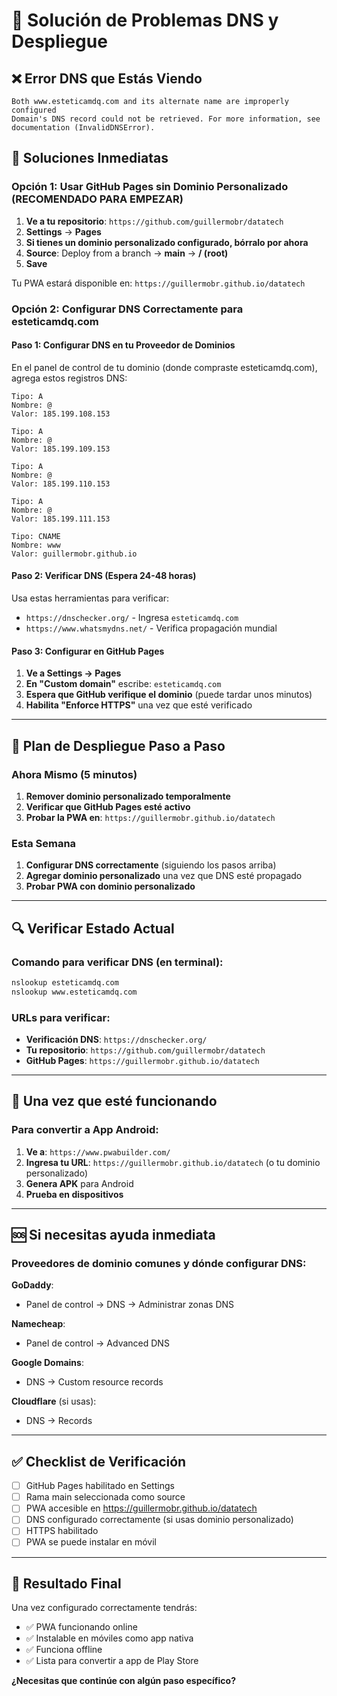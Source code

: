 # 🔧 Solución de Problemas DNS y Despliegue

## ❌ **Error DNS que Estás Viendo**
```
Both www.esteticamdq.com and its alternate name are improperly configured
Domain's DNS record could not be retrieved. For more information, see documentation (InvalidDNSError).
```

## 🎯 **Soluciones Inmediatas**

### Opción 1: Usar GitHub Pages sin Dominio Personalizado (RECOMENDADO PARA EMPEZAR)

1. **Ve a tu repositorio**: `https://github.com/guillermobr/datatech`
2. **Settings** → **Pages**
3. **Si tienes un dominio personalizado configurado, bórralo por ahora**
4. **Source**: Deploy from a branch → **main** → **/ (root)**
5. **Save**

Tu PWA estará disponible en: `https://guillermobr.github.io/datatech`

### Opción 2: Configurar DNS Correctamente para esteticamdq.com

#### Paso 1: Configurar DNS en tu Proveedor de Dominios

En el panel de control de tu dominio (donde compraste esteticamdq.com), agrega estos registros DNS:

```
Tipo: A
Nombre: @
Valor: 185.199.108.153

Tipo: A  
Nombre: @
Valor: 185.199.109.153

Tipo: A
Nombre: @
Valor: 185.199.110.153

Tipo: A
Nombre: @
Valor: 185.199.111.153

Tipo: CNAME
Nombre: www
Valor: guillermobr.github.io
```

#### Paso 2: Verificar DNS (Espera 24-48 horas)

Usa estas herramientas para verificar:
- `https://dnschecker.org/` - Ingresa `esteticamdq.com`
- `https://www.whatsmydns.net/` - Verifica propagación mundial

#### Paso 3: Configurar en GitHub Pages

1. **Ve a Settings → Pages**
2. **En "Custom domain"** escribe: `esteticamdq.com`
3. **Espera que GitHub verifique el dominio** (puede tardar unos minutos)
4. **Habilita "Enforce HTTPS"** una vez que esté verificado

---

## 🚀 **Plan de Despliegue Paso a Paso**

### Ahora Mismo (5 minutos)
1. **Remover dominio personalizado temporalmente**
2. **Verificar que GitHub Pages esté activo**
3. **Probar la PWA en**: `https://guillermobr.github.io/datatech`

### Esta Semana
1. **Configurar DNS correctamente** (siguiendo los pasos arriba)
2. **Agregar dominio personalizado** una vez que DNS esté propagado
3. **Probar PWA con dominio personalizado**

---

## 🔍 **Verificar Estado Actual**

### Comando para verificar DNS (en terminal):
```bash
nslookup esteticamdq.com
nslookup www.esteticamdq.com
```

### URLs para verificar:
- **Verificación DNS**: `https://dnschecker.org/`
- **Tu repositorio**: `https://github.com/guillermobr/datatech`  
- **GitHub Pages**: `https://guillermobr.github.io/datatech`

---

## 📱 **Una vez que esté funcionando**

### Para convertir a App Android:
1. **Ve a**: `https://www.pwabuilder.com/`
2. **Ingresa tu URL**: `https://guillermobr.github.io/datatech` (o tu dominio personalizado)
3. **Genera APK** para Android
4. **Prueba en dispositivos**

---

## 🆘 **Si necesitas ayuda inmediata**

### Proveedores de dominio comunes y dónde configurar DNS:

**GoDaddy**: 
- Panel de control → DNS → Administrar zonas DNS

**Namecheap**:
- Panel de control → Advanced DNS

**Google Domains**:
- DNS → Custom resource records

**Cloudflare** (si usas):
- DNS → Records

---

## ✅ **Checklist de Verificación**

- [ ] GitHub Pages habilitado en Settings
- [ ] Rama main seleccionada como source  
- [ ] PWA accesible en https://guillermobr.github.io/datatech
- [ ] DNS configurado correctamente (si usas dominio personalizado)
- [ ] HTTPS habilitado
- [ ] PWA se puede instalar en móvil

---

## 🎯 **Resultado Final**

Una vez configurado correctamente tendrás:
- ✅ PWA funcionando online
- ✅ Instalable en móviles como app nativa
- ✅ Funciona offline
- ✅ Lista para convertir a app de Play Store

**¿Necesitas que continúe con algún paso específico?**